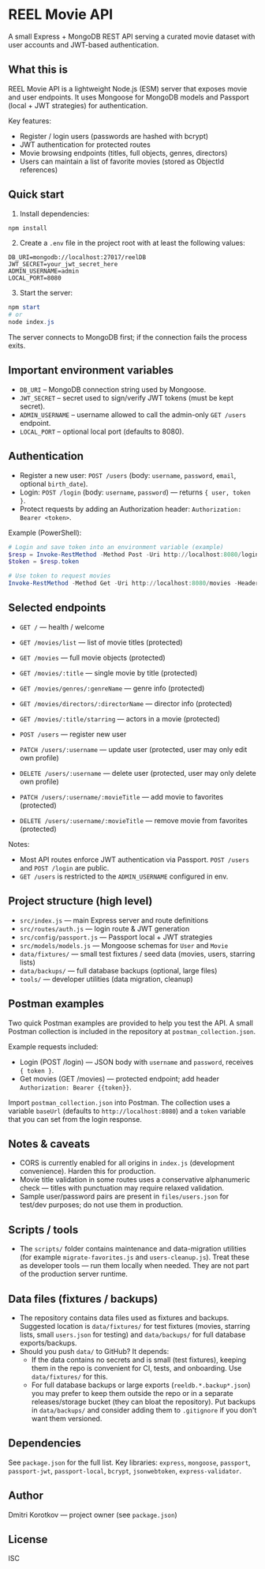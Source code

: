 # REEL Movie API

A small Express + MongoDB REST API serving a curated movie dataset with user accounts and JWT-based authentication.

## What this is

REEL Movie API is a lightweight Node.js (ESM) server that exposes movie and user endpoints. It uses
Mongoose for MongoDB models and Passport (local + JWT strategies) for authentication.

Key features:
- Register / login users (passwords are hashed with bcrypt)
- JWT authentication for protected routes
- Movie browsing endpoints (titles, full objects, genres, directors)
- Users can maintain a list of favorite movies (stored as ObjectId references)

## Quick start

1. Install dependencies:

```powershell
npm install
```

2. Create a `.env` file in the project root with at least the following values:

```text
DB_URI=mongodb://localhost:27017/reelDB
JWT_SECRET=your_jwt_secret_here
ADMIN_USERNAME=admin
LOCAL_PORT=8080
```

3. Start the server:

```powershell
npm start
# or
node index.js
```

The server connects to MongoDB first; if the connection fails the process exits.

## Important environment variables
- `DB_URI` – MongoDB connection string used by Mongoose.
- `JWT_SECRET` – secret used to sign/verify JWT tokens (must be kept secret).
- `ADMIN_USERNAME` – username allowed to call the admin-only `GET /users` endpoint.
- `LOCAL_PORT` – optional local port (defaults to 8080).

## Authentication

- Register a new user: `POST /users` (body: `username`, `password`, `email`, optional `birth_date`).
- Login: `POST /login` (body: `username`, `password`) — returns `{ user, token }`.
- Protect requests by adding an Authorization header: `Authorization: Bearer <token>`.

Example (PowerShell):

```powershell
# Login and save token into an environment variable (example)
$resp = Invoke-RestMethod -Method Post -Uri http://localhost:8080/login -Body (@{ username='user'; password='pass' } | ConvertTo-Json) -ContentType 'application/json'
$token = $resp.token

# Use token to request movies
Invoke-RestMethod -Method Get -Uri http://localhost:8080/movies -Headers @{ Authorization = "Bearer $token" }
```

## Selected endpoints

- `GET /` — health / welcome
- `GET /movies/list` — list of movie titles (protected)
- `GET /movies` — full movie objects (protected)
- `GET /movies/:title` — single movie by title (protected)
- `GET /movies/genres/:genreName` — genre info (protected)
- `GET /movies/directors/:directorName` — director info (protected)
- `GET /movies/:title/starring` — actors in a movie (protected)

- `POST /users` — register new user
- `PATCH /users/:username` — update user (protected, user may only edit own profile)
- `DELETE /users/:username` — delete user (protected, user may only delete own profile)
- `PATCH /users/:username/:movieTitle` — add movie to favorites (protected)
- `DELETE /users/:username/:movieTitle` — remove movie from favorites (protected)

Notes:
- Most API routes enforce JWT authentication via Passport. `POST /users` and `POST /login` are public.
- `GET /users` is restricted to the `ADMIN_USERNAME` configured in env.

## Project structure (high level)

- `src/index.js` — main Express server and route definitions
- `src/routes/auth.js` — login route & JWT generation
- `src/config/passport.js` — Passport local + JWT strategies
- `src/models/models.js` — Mongoose schemas for `User` and `Movie`
- `data/fixtures/` — small test fixtures / seed data (movies, users, starring lists)
- `data/backups/` — full database backups (optional, large files)
- `tools/` — developer utilities (data migration, cleanup)

## Postman examples

Two quick Postman examples are provided to help you test the API. A small Postman collection is included in the repository at `postman_collection.json`.

Example requests included:
- Login (POST /login) — JSON body with `username` and `password`, receives `{ token }`.
- Get movies (GET /movies) — protected endpoint; add header `Authorization: Bearer {{token}}`.

Import `postman_collection.json` into Postman. The collection uses a variable `baseUrl` (defaults to `http://localhost:8080`) and a `token` variable that you can set from the login response.

## Notes & caveats
- CORS is currently enabled for all origins in `index.js` (development convenience). Harden this for production.
- Movie title validation in some routes uses a conservative alphanumeric check — titles with punctuation may require relaxed validation.
- Sample user/password pairs are present in `files/users.json` for test/dev purposes; do not use them in production.

## Scripts / tools

- The `scripts/` folder contains maintenance and data-migration utilities (for example `migrate-favorites.js` and `users-cleanup.js`). Treat these as developer tools — run them locally when needed. They are not part of the production server runtime.

## Data files (fixtures / backups)

- The repository contains data files used as fixtures and backups. Suggested location is `data/fixtures/` for test fixtures (movies, starring lists, small `users.json` for testing) and `data/backups/` for full database exports/backups.
- Should you push `data/` to GitHub? It depends:
	- If the data contains no secrets and is small (test fixtures), keeping them in the repo is convenient for CI, tests, and onboarding. Use `data/fixtures/` for this.
	- For full database backups or large exports (`reeldb.*.backup*.json`) you may prefer to keep them outside the repo or in a separate releases/storage bucket (they can bloat the repository). Put backups in `data/backups/` and consider adding them to `.gitignore` if you don't want them versioned.

## Dependencies
See `package.json` for the full list. Key libraries: `express`, `mongoose`, `passport`, `passport-jwt`, `passport-local`, `bcrypt`, `jsonwebtoken`, `express-validator`.

## Author
Dmitri Korotkov — project owner (see `package.json`)

## License
ISC
